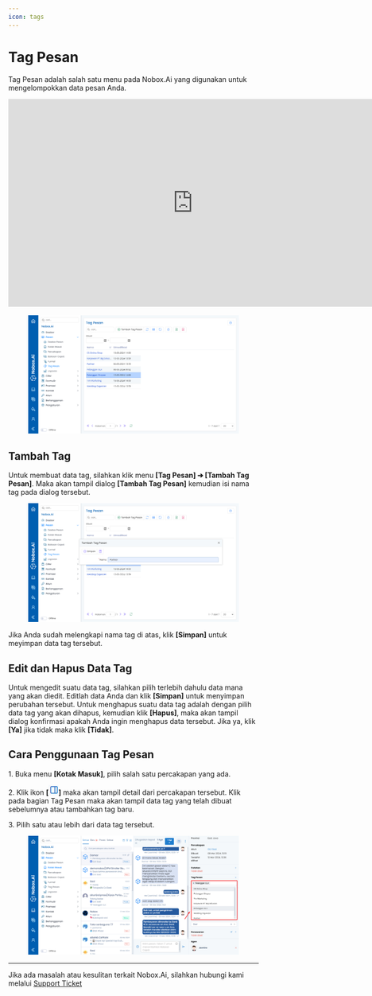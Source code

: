 ```yaml
---
icon: tags
---
```


# Tag Pesan

Tag Pesan adalah salah satu menu pada Nobox.Ai yang digunakan untuk mengelompokkan data pesan Anda.

<iframe width="742" height="418" src="https://www.youtube.com/embed/N0RkBCsJqsA" title="Pengenalan Tampilan NoBox" frameborder="0" allow="accelerometer; autoplay; clipboard-write; encrypted-media; gyroscope; picture-in-picture; web-share" referrerpolicy="strict-origin-when-cross-origin" allowfullscreen></iframe>


<figure><img src="../../.gitbook/assets/Tag Pesan.png" alt=""><figcaption></figcaption></figure>

## **Tambah Tag**

Untuk membuat data tag, silahkan klik menu **\[Tag Pesan] ➔ \[Tambah Tag Pesan]**. Maka akan tampil dialog **\[Tambah Tag Pesan]** kemudian isi nama tag pada dialog tersebut.

<figure><img src="../../.gitbook/assets/Tambah Tag Pesan.png" alt=""><figcaption></figcaption></figure>

Jika Anda sudah melengkapi nama tag di atas, klik **\[Simpan]** untuk meyimpan data tag tersebut.

## **Edit dan Hapus Data Tag**

Untuk mengedit suatu data tag, silahkan pilih terlebih dahulu data mana yang akan diedit. Editlah data Anda dan klik **\[Simpan]** untuk menyimpan perubahan tersebut. Untuk menghapus suatu data tag adalah dengan pilih data tag yang akan dihapus, kemudian klik **\[Hapus]**, maka akan tampil dialog konfirmasi apakah Anda ingin menghapus data tersebut. Jika ya, klik **\[Ya]** jika tidak maka klik **\[Tidak]**.

## **Cara Penggunaan Tag Pesan**

1\. Buka menu **\[Kotak Masuk]**, pilih salah satu percakapan yang ada.

2\. Klik ikon **\[**![](<../../.gitbook/assets/information icon.png>)**]** maka akan tampil detail dari percakapan tersebut. Klik pada bagian Tag Pesan maka akan tampil data tag yang telah dibuat sebelumnya atau tambahkan tag baru.

3\. Pilih satu atau lebih dari data tag tersebut.

<figure><img src="../../.gitbook/assets/Penggunaan Tag Pesan.png" alt=""><figcaption></figcaption></figure>

***

Jika ada masalah atau kesulitan terkait Nobox.Ai, silahkan hubungi kami melalui [Support Ticket](https://crm.nobox.ai/clients/tickets)
